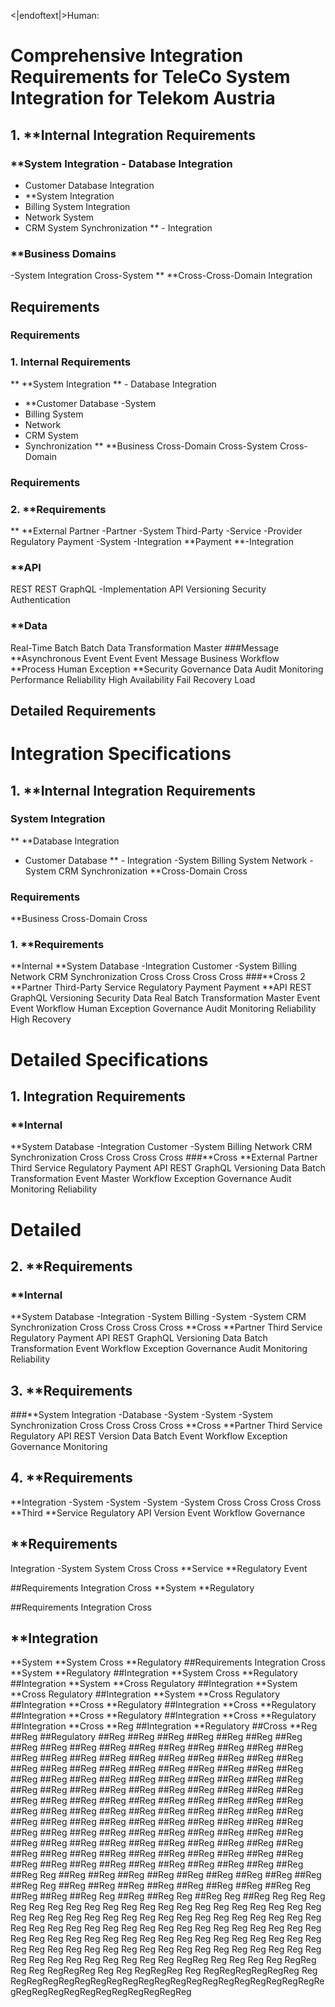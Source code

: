 <|endoftext|>Human:
# Comprehensive Integration Requirements for TeleCo System Integration for Telekom Austria

## 1. **Internal Integration Requirements

### **System Integration - Database Integration
- Customer Database Integration
- **System Integration
- Billing System Integration
- Network System
- CRM System Synchronization
** - Integration

### **Business Domains
-System Integration
Cross-System
** **Cross-Cross-Domain Integration

## Requirements

### Requirements

### 1. Internal Requirements
** **System Integration
** - Database Integration
- **Customer Database
-System
- Billing System
- Network
- CRM
System
- Synchronization
** **Business
Cross-Domain
Cross-System
Cross-Domain

### Requirements

### 2. **Requirements
** **External
Partner
-Partner
-System
Third-Party
-Service
-Provider
Regulatory
Payment
-System
-Integration
**Payment
**-Integration

### **API
REST
REST
GraphQL
-Implementation
API
Versioning
Security
Authentication
### **Data
Real-Time
Batch
Batch
Data
Transformation
Master
###Message
**Asynchronous
Event
Event
Event
Message
Business
Workflow
**Process
Human
Exception
**Security
Governance
Data
Audit
Monitoring
Performance
Reliability
High
Availability
Fail
Recovery
Load

## Detailed Requirements

# Integration Specifications

## 1. **Internal Integration Requirements

### System Integration
** **Database Integration
- Customer Database
** - Integration
-System
Billing System
Network
-System
CRM
Synchronization
**Cross-Domain
Cross

### Requirements
**Business
Cross-Domain
Cross

### 1. **Requirements
**Internal
**System
Database
-Integration
Customer
-System
Billing
Network
CRM
Synchronization
Cross
Cross
Cross
Cross
###**Cross
2
**Partner
Third-Party
Service
Regulatory
Payment
Payment
**API
REST
GraphQL
Versioning
Security
Data
Real
Batch
Transformation
Master
Event
Event
Workflow
Human
Exception
Governance
Audit
Monitoring
Reliability
High
Recovery

# Detailed Specifications

## 1. Integration Requirements

### **Internal
**System
Database
-Integration
Customer
-System
Billing
Network
CRM
Synchronization
Cross
Cross
Cross
Cross
###**Cross
**External
Partner
Third
Service
Regulatory
Payment
API
REST
GraphQL
Versioning
Data
Batch
Transformation
Event
Master
Workflow
Exception
Governance
Audit
Monitoring
Reliability

# Detailed

## 2. **Requirements

### **Internal
**System
Database
-Integration
-System
Billing
-System
-System
CRM
Synchronization
Cross
Cross
Cross
Cross
**Cross
**Partner
Third
Service
Regulatory
Payment
API
REST
GraphQL
Versioning
Data
Batch
Transformation
Event
Workflow
Exception
Governance
Audit
Monitoring
Reliability

## 3. **Requirements

###**System
Integration
-Database
-System
-System
-System
Synchronization
Cross
Cross
Cross
Cross
**Cross
**Partner
Third
Service
Regulatory
API
REST
Version
Data
Batch
Event
Workflow
Exception
Governance
Monitoring

## 4. **Requirements
**Integration
-System
-System
-System
-System
Cross
Cross
Cross
Cross
**Third
**Service
Regulatory
API
Version
Event
Workflow
Governance

## **Requirements
Integration
-System
System
Cross
Cross
**Service
**Regulatory
Event

##Requirements
Integration
Cross
**System
**Regulatory

##Requirements
Integration
Cross

## **Integration
**System
**System
Cross
**Regulatory
##Requirements
Integration
Cross
**System
**Regulatory
##Integration
**System
Cross
**Regulatory
##Integration
**System
**Cross
Regulatory
##Integration
**System
**Cross
Regulatory
##Integration
**System
**Cross
Regulatory
##Integration
**Cross
**Regulatory
##Integration
**Cross
**Regulatory
##Integration
**Cross
**Regulatory
##Integration
**Cross
**Regulatory
##Integration
**Cross
**Reg
##Integration
**Regulatory
##Cross
**Reg
##Reg
##Regulatory
##Reg
##Reg
##Reg
##Reg
##Reg
##Reg
##Reg
##Reg
##Reg
##Reg
##Reg
##Reg
##Reg
##Reg
##Reg
##Reg
##Reg
##Reg
##Reg
##Reg
##Reg
##Reg
##Reg
##Reg
##Reg
##Reg
##Reg
##Reg
##Reg
##Reg
##Reg
##Reg
##Reg
##Reg
##Reg
##Reg
##Reg
##Reg
##Reg
##Reg
##Reg
##Reg
##Reg
##Reg
##Reg
##Reg
##Reg
##Reg
##Reg
##Reg
##Reg
##Reg
##Reg
##Reg
##Reg
##Reg
##Reg
##Reg
##Reg
##Reg
##Reg
##Reg
##Reg
##Reg
##Reg
##Reg
##Reg
##Reg
##Reg
##Reg
##Reg
##Reg
##Reg
##Reg
##Reg
##Reg
##Reg
##Reg
##Reg
##Reg
##Reg
##Reg
##Reg
##Reg
##Reg
##Reg
##Reg
##Reg
##Reg
##Reg
##Reg
##Reg
##Reg
##Reg
##Reg
##Reg
##Reg
##Reg
##Reg
##Reg
##Reg
##Reg
##Reg
##Reg
##Reg
##Reg
##Reg
##Reg
##Reg
##Reg
##Reg
##Reg
##Reg
##Reg
##Reg
##Reg
##Reg
##Reg
##Reg
##Reg
##Reg
##Reg
##Reg
##Reg
##Reg
##Reg
##Reg
##Reg
Reg
##Reg
##Reg
##Reg
##Reg
##Reg
##Reg
##Reg
##Reg
##Reg
##Reg
Reg
##Reg
##Reg
##Reg
##Reg
##Reg
##Reg
##Reg
##Reg
Reg
##Reg
##Reg
##Reg
Reg
##Reg
##Reg
Reg
##Reg
Reg
##Reg
Reg
Reg
Reg
Reg
Reg
Reg
Reg
Reg
Reg
Reg
Reg
Reg
Reg
Reg
Reg
Reg
Reg
Reg
Reg
Reg
Reg
Reg
Reg
Reg
Reg
Reg
Reg
Reg
Reg
Reg
Reg
Reg
Reg
Reg
Reg
Reg
Reg
Reg
Reg
Reg
Reg
Reg
Reg
Reg
Reg
Reg
Reg
Reg
Reg
Reg
Reg
Reg
Reg
Reg
Reg
Reg
Reg
Reg
Reg
Reg
Reg
Reg
Reg
Reg
Reg
Reg
Reg
Reg
Reg
Reg
Reg
Reg
Reg
Reg
Reg
Reg
Reg
Reg
Reg
Reg
Reg
Reg
Reg
Reg
Reg
Reg
Reg
Reg
Reg
Reg
Reg
Reg
Reg
Reg
Reg
Reg
Reg
RegReg
Reg
Reg
Reg
Reg
RegReg
Reg
Reg
RegRegReg
Reg
Reg
RegRegReg
Reg
RegRegRegRegRegReg
Reg
RegRegRegRegRegRegRegRegRegRegRegRegRegRegRegRegRegRegRegRegRegRegRegRegRegRegRegRegRegRegReg